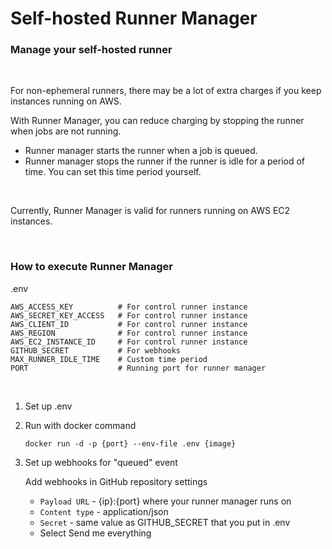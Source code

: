 # Self-hosted Runner Manager

### Manage your self-hosted runner

<br>

For non-ephemeral runners, there may be a lot of extra charges if you keep instances running on AWS.

With Runner Manager, you can reduce charging by stopping the runner when jobs are not running.

- Runner manager starts the runner when a job is queued.
- Runner manager stops the runner if the runner is idle for a period of time. You can set this time period yourself.

<br>

Currently, Runner Manager is valid for runners running on AWS EC2 instances.

<br>

### How to execute Runner Manager

.env

```
AWS_ACCESS_KEY          # For control runner instance
AWS_SECRET_KEY_ACCESS   # For control runner instance
AWS_CLIENT_ID           # For control runner instance
AWS_REGION              # For control runner instance
AWS_EC2_INSTANCE_ID     # For control runner instance
GITHUB_SECRET           # For webhooks
MAX_RUNNER_IDLE_TIME    # Custom time period
PORT                    # Running port for runner manager
```

<br>

1. Set up .env
2. Run with docker command

   `docker run -d -p {port} --env-file .env {image}`

3. Set up webhooks for "queued" event

   Add webhooks in GitHub repository settings

   - `Payload URL` - {ip}:{port} where your runner manager runs on
   - `Content type` - application/json
   - `Secret` - same value as GITHUB_SECRET that you put in .env
   - Select Send me everything
